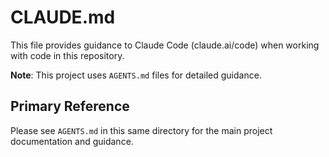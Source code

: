 # CLAUDE.md

This file provides guidance to Claude Code (claude.ai/code) when working with code in this repository.

**Note**: This project uses `AGENTS.md` files for detailed guidance.

## Primary Reference

Please see `AGENTS.md` in this same directory for the main project documentation and guidance.
